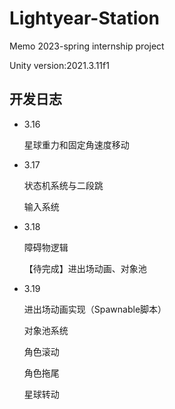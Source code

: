 # Lightyear-Station
Memo 2023-spring internship project

Unity version:2021.3.11f1



## 开发日志

- 3.16

  星球重力和固定角速度移动

- 3.17

  状态机系统与二段跳
  
  输入系统

- 3.18

  障碍物逻辑

  【待完成】进出场动画、对象池

- 3.19

  进出场动画实现（Spawnable脚本）

  对象池系统

  角色滚动

  角色拖尾

  星球转动

